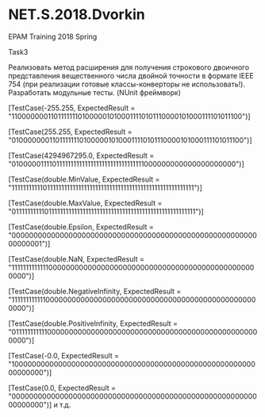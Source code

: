 # NET.S.2018.Dvorkin
EPAM Training 2018 Spring

Task3

Реализовать метод расширения для получения строкового двоичного представления вещественного числа двойной точности в формате IEEE 754 (при реализации готовые классы-конверторы не использовать!). Разработать модульные тесты. (NUnit фреймворк)

[TestCase(-255.255, ExpectedResult = "1100000001101111111010000010100011110101110000101000111101011100")]

[TestCase(255.255, ExpectedResult = "0100000001101111111010000010100011110101110000101000111101011100")]

[TestCase(4294967295.0, ExpectedResult = "0100000111101111111111111111111111111111111000000000000000000000")]

[TestCase(double.MinValue, ExpectedResult = "1111111111101111111111111111111111111111111111111111111111111111")]

[TestCase(double.MaxValue, ExpectedResult = "0111111111101111111111111111111111111111111111111111111111111111")]

[TestCase(double.Epsilon, ExpectedResult = "0000000000000000000000000000000000000000000000000000000000000001")]

[TestCase(double.NaN, ExpectedResult = "1111111111111000000000000000000000000000000000000000000000000000")]

[TestCase(double.NegativeInfinity, ExpectedResult = "1111111111110000000000000000000000000000000000000000000000000000")]

[TestCase(double.PositiveInfinity, ExpectedResult = "0111111111110000000000000000000000000000000000000000000000000000")]

[TestCase(-0.0, ExpectedResult = "1000000000000000000000000000000000000000000000000000000000000000")]

[TestCase(0.0, ExpectedResult = "0000000000000000000000000000000000000000000000000000000000000000")] и т.д.

